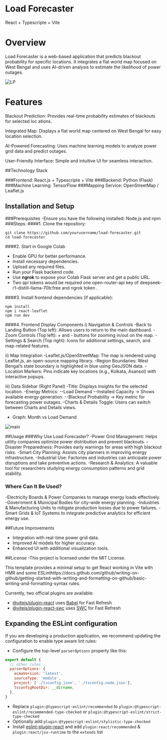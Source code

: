 # Load Forecaster
React + Typescripte + Vite

# Overview

Load Forecaster is a web-based application that predicts blackout probability for specific locations. It integrates a flat world map focused on West Bengal and uses AI-driven analysis to estimate the likelihood of power outages.

![LP](https://github.com/user-attachments/assets/e9d07046-885c-42fc-b352-e614e29d99b9)

# Features

Blackout Prediction: Provides real-time probability estimates of blackouts for selected loc
ations.

Integrated Map: Displays a flat world map centered on West Bengal for easy location selection.

AI-Powered Forecasting: Uses machine learning models to analyze power grid data and predict outages.

User-Friendly Interface: Simple and intuitive UI for seamless interaction.

##Technology Stack

###Frontend: React.js + Typescripte + Vite
###Backend: Python (Flask)
###Machine Learning: TensorFlow
###Mapping Service: OpenStreetMap / Leaflet.js

## Installation and Setup

###Prerequisites
-Ensure you have the following installed:
    Node.js and npm
###Steps:
####1. Clone the repository:
``` Terminal
git clone https://github.com/yourusername/load-forecaster.git
cd load-forecaster
```
####2. Start in Google Colab
- Enable GPU for better performance.
- Install necessary dependencies.
- Upload any required files.
- Run your Flask backend code.
- Use **ngrok** to expose your Colab Flask server and get a public URL.
- Two api tokens would be required one open-router-api key of deepseek-r1-distill-llama-70b:free and ngrok token .

####3. Install frontend dependencies (if applicable):
``` Terminal
npm install
npm i react-leaflet
npm run dev
```
####4. Frontend Display Components
i) Navigation & Controls
-Back to Landing Button (Top left): Allows users to return to the main dashboard.
-Zoom Controls (Top left): + and - buttons for zooming in/out on the map.
-Settings & Search (Top right): Icons for additional settings, search, and map-related features.

ii) Map Integration
-Leaflet.js/OpenStreetMap: The map is rendered using Leaflet.js, an open-source mapping library.
-Region Boundaries: West Bengal’s state boundary is highlighted in blue using GeoJSON data.
-Location Markers: Pins indicate key locations (e.g., Kolkata, Asansol) with interactive popups.

iii) Data Sidebar (Right Panel)
-Title: Displays insights for the selected location.
-Energy Metrics:
--Load Demand
--Installed Capacity → Shows available energy generation.
--Blackout Probability → Key metric for forecasting power outages.
-Charts & Details Toggle: Users can switch between Charts and Details views.
- Graph: Month vs Load Demand
  
![main](https://github.com/user-attachments/assets/38300449-7b87-4cc4-a414-f1996bbac1e0)
   
##Usage
###Why Use Load Forecaster?
-Power Grid Management: Helps utility companies optimize power distribution and prevent blackouts.
-Disaster Preparedness: Provides early warnings for areas with high blackout risks.
-Smart City Planning: Assists city planners in improving energy infrastructure.
-Industrial Use: Factories and industries can anticipate power disruptions and take preventive actions.
-Research & Analytics: A valuable tool for researchers studying energy consumption patterns and grid stability.

### Where Can It Be Used?
-Electricity Boards & Power Companies to manage energy loads effectively.
-Government & Municipal Bodies for city-wide energy planning.
-Industries & Manufacturing Units to mitigate production losses due to power failures.
-Smart Grids & IoT Systems to integrate predictive analytics for efficient energy use.

##Future Improvements
- Integration with real-time power grid data.
- Improved AI models for higher accuracy.
- Enhanced UI with additional visualization tools.

##License
-This project is licensed under the MIT License.


This template provides a minimal setup to get React working in Vite with HMR and some ESLinthttps://docs.github.com/github/writing-on-github/getting-started-with-writing-and-formatting-on-github/basic-writing-and-formatting-syntax rules.

Currently, two official plugins are available:

- [@vitejs/plugin-react](https://github.com/vitejs/vite-plugin-react/blob/main/packages/plugin-react/README.md) uses [Babel](https://babeljs.io/) for Fast Refresh
- [@vitejs/plugin-react-swc](https://github.com/vitejs/vite-plugin-react-swc) uses [SWC](https://swc.rs/) for Fast Refresh

## Expanding the ESLint configuration

If you are developing a production application, we recommend updating the configuration to enable type aware lint rules:

- Configure the top-level `parserOptions` property like this:

```js
export default {
  // other rules...
  parserOptions: {
    ecmaVersion: 'latest',
    sourceType: 'module',
    project: ['./tsconfig.json', './tsconfig.node.json'],
    tsconfigRootDir: __dirname,
  },
}
```

- Replace `plugin:@typescript-eslint/recommended` to `plugin:@typescript-eslint/recommended-type-checked` or `plugin:@typescript-eslint/strict-type-checked`
- Optionally add `plugin:@typescript-eslint/stylistic-type-checked`
- Install [eslint-plugin-react](https://github.com/jsx-eslint/eslint-plugin-react) and add `plugin:react/recommended` & `plugin:react/jsx-runtime` to the `extends` list
